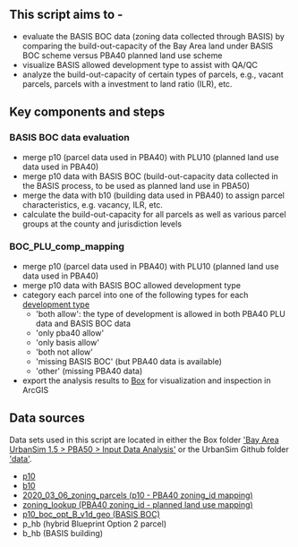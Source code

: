 ## This script aims to - 
* evaluate the BASIS BOC data (zoning data collected through BASIS) by comparing the build-out-capacity of the Bay Area land under BASIS BOC scheme versus PBA40 planned land use scheme
* visualize BASIS allowed development type to assist with QA/QC
* analyze the build-out-capacity of certain types of parcels, e.g., vacant parcels, parcels with a investment to land ratio (ILR), etc. 

## Key components and steps
### BASIS BOC data evaluation
* merge p10 (parcel data used in PBA40) with PLU10 (planned land use data used in PBA40)
* merge p10 data with BASIS BOC (build-out-capacity data collected in the BASIS process, to be used as planned land use in PBA50)
* merge the data with b10 (building data used in PBA40) to assign parcel characteristics, e.g. vacancy, ILR, etc.
* calculate the build-out-capacity for all parcels as well as various parcel groups at the county and jurisdiction levels

### BOC_PLU_comp_mapping
* merge p10 (parcel data used in PBA40) with PLU10 (planned land use data used in PBA40)
* merge p10 data with BASIS BOC allowed development type
* category each parcel into one of the following types for each [development type](https://github.com/BayAreaMetro/petrale/blob/master/incoming/dv_buildings_det_type_lu.csv)
    * 'both allow': the type of development is allowed in both PBA40 PLU data and BASIS BOC data
    * 'only pba40 allow'
    * 'only basis allow'
    * 'both not allow'
    * 'missing BASIS BOC' (but PBA40 data is available)
    * 'other' (missing PBA40 data)
* export the analysis results to [Box](https://mtcdrive.app.box.com/folder/107845568866) for visualization and inspection in ArcGIS

## Data sources
Data sets used in this script are located in either the Box folder ['Bay Area UrbanSim 1.5 > PBA50 > Input Data Analysis'](https://mtcdrive.app.box.com/folder/106560772938) or the UrbanSim Github folder ['data'](https://github.com/BayAreaMetro/bayarea_urbansim/tree/master/data). 
* [p10](https://mtcdrive.app.box.com/folder/106871371254)
* [b10](https://mtcdrive.app.box.com/file/633052759622)
* [2020_03_06_zoning_parcels (p10 - PBA40 zoning_id mapping)](https://mtcdrive.app.box.com/file/633053926869)
* [zoning_lookup (PBA40 zoning_id - planned land use mapping)](https://github.com/BayAreaMetro/bayarea_urbansim/blob/master/data/zoning_lookup.csv)
* [p10_boc_opt_B_v1d_geo (BASIS BOC)](https://mtcdrive.app.box.com/file/639116002730)
* p_hb (hybrid Blueprint Option 2 parcel)
* b_hb (BASIS building)

